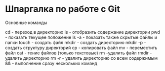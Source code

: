 # Шпаргалка по работе с Git

Основные команды

cd - переход в директорию
ls - отобразить содержание директории
pwd - показать текущее положение
ls -a - показать также скрытые файлы и папки
touch - создать файл
mkdir - создать директорию
mkdir -p - создать структуру директорий
cp - копировать файл
mv - переместить файл
cat - тение файлов (только текстовые)
rm -удалить файл
rmdir - удалить директорию
rm -r - удалить директорию со всем содержимым
 && - выполнение сразу нескольких команд
